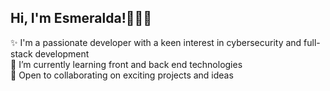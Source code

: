 ## Hi, I'm Esmeralda!👩🏻‍💻  

✨ I'm a passionate developer with a keen interest in cybersecurity and full-stack development  
🌱 I’m currently learning front and back end technologies  
👯 Open to collaborating on exciting projects and ideas  

<!--
**Esmeraldagmm/Esmeraldagmm** is a ✨ _special_ ✨ repository because its `README.md` (this file) appears on your GitHub profile.

Here are some ideas to get you started:

- 🔭 I’m currently working on ...
- 🌱 I’m currently learning ...
- 👯 I’m looking to collaborate on ...
- 🤔 I’m looking for help with ...
- 💬 Ask me about ...
- 📫 How to reach me: ...
- 😄 Pronouns: ...
- ⚡ Fun fact: ...
-->

